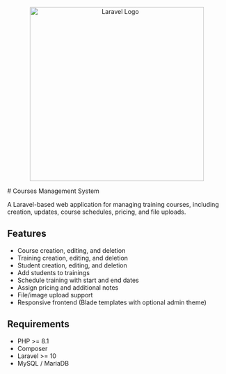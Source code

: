 <p align="center"><a href="https://laravel.com" target="_blank"><img src="https://raw.githubusercontent.com/laravel/art/master/logo-lockup/5%20SVG/2%20CMYK/1%20Full%20Color/laravel-logolockup-cmyk-red.svg" width="400" alt="Laravel Logo"></a></p>
# Courses Management System

A Laravel-based web application for managing training courses, including creation, updates, course schedules, pricing, and file uploads.

## Features

- Course creation, editing, and deletion
- Training creation, editing, and deletion
- Student creation, editing, and deletion
- Add students to trainings
- Schedule training with start and end dates
- Assign pricing and additional notes
- File/image upload support
- Responsive frontend (Blade templates with optional admin theme)

## Requirements

- PHP >= 8.1
- Composer
- Laravel >= 10
- MySQL / MariaDB



